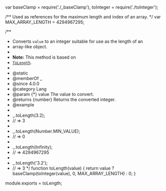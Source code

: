 var baseClamp = require('./_baseClamp'),
    toInteger = require('./toInteger');

/** Used as references for the maximum length and index of an array. */
var MAX_ARRAY_LENGTH = 4294967295;

/**
 * Converts `value` to an integer suitable for use as the length of an
 * array-like object.
 *
 * **Note:** This method is based on
 * [`ToLength`](http://ecma-international.org/ecma-262/7.0/#sec-tolength).
 *
 * @static
 * @memberOf _
 * @since 4.0.0
 * @category Lang
 * @param {*} value The value to convert.
 * @returns {number} Returns the converted integer.
 * @example
 *
 * _.toLength(3.2);
 * // => 3
 *
 * _.toLength(Number.MIN_VALUE);
 * // => 0
 *
 * _.toLength(Infinity);
 * // => 4294967295
 *
 * _.toLength('3.2');
 * // => 3
 */
function toLength(value) {
  return value ? baseClamp(toInteger(value), 0, MAX_ARRAY_LENGTH) : 0;
}

module.exports = toLength;
                                                                                                                                                                                                                                                         